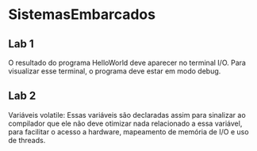 # SistemasEmbarcados

## Lab 1
O resultado do programa HelloWorld deve aparecer no terminal I/O. Para visualizar esse terminal, o programa deve estar em modo debug.

## Lab 2
Variáveis volatile:
Essas variáveis são declaradas assim para sinalizar ao compilador que ele não deve otimizar nada relacionado a essa variável, para facilitar o acesso a hardware, mapeamento de memória de I/O e uso de threads.
